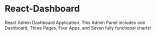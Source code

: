 # React-Dashboard
React Admin Dashboard Application. This Admin Panel includes one Dashboard, Three Pages, Four Apps, and Seven fully functional charts!
